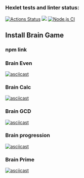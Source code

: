 ### Hexlet tests and linter status:
[![Actions Status](https://github.com/web-asya/frontend-project-lvl1/workflows/hexlet-check/badge.svg)](https://github.com/web-asya/frontend-project-lvl1/actions)
<a href="https://codeclimate.com/github/web-asya/frontend-project-lvl1/maintainability"><img src="https://api.codeclimate.com/v1/badges/d9b4e4ecd66f21aefff5/maintainability" /></a>
[![Node.js CI](https://github.com/web-asya/frontend-project-lvl1/actions/workflows/nodejs.yml/badge.svg)](https://github.com/web-asya/frontend-project-lvl1/actions/workflows/nodejs.yml)

## Install Brain Game
### npm link 
### Brain Even
[![asciicast](https://asciinema.org/a/Ln771nmVEuVamK08CgvN3kqpv.svg)](https://asciinema.org/a/Ln771nmVEuVamK08CgvN3kqpv)
### Brain Calc
[![asciicast](https://asciinema.org/a/cOQppkpD1NrBkenQQxFRpJ3X3.svg)](https://asciinema.org/a/cOQppkpD1NrBkenQQxFRpJ3X3)
### Brain GCD
[![asciicast](https://asciinema.org/a/6V54t2qUNvRVKqp1rcnPA7Y4c.svg)](https://asciinema.org/a/6V54t2qUNvRVKqp1rcnPA7Y4c)
### Brain progression
[![asciicast](https://asciinema.org/a/jomKnyWHmS7CiIohe2YxwCMU0.svg)](https://asciinema.org/a/jomKnyWHmS7CiIohe2YxwCMU0)
### Brain Prime
[![asciicast](https://asciinema.org/a/BHe20eIO5HhdXi2zT787IwkEQ.svg)](https://asciinema.org/a/BHe20eIO5HhdXi2zT787IwkEQ)